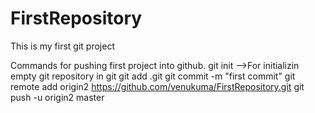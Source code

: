 # FirstRepository
This is my first git project

Commands for pushing first project into github.
git init -->For initializin empty git repository in git
git add .git
git commit -m "first commit"
git remote add origin2 https://github.com/venukuma/FirstRepository.git
git push -u origin2 master
